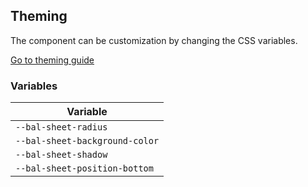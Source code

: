 ## Theming

The component can be customization by changing the CSS variables.

<a class="sb-unstyled button is-primary" href="../?path=/docs/development-theming--page">Go to theming guide</a>

<!-- START: human documentation -->

<!-- END: human documentation -->

### Variables​

| Variable                       |
| ------------------------------ |
| `--bal-sheet-radius`           |
| `--bal-sheet-background-color` |
| `--bal-sheet-shadow`           |
| `--bal-sheet-position-bottom`  |
